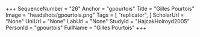 +++
SequenceNumber = "26"
Anchor = "gpourtois"
Title = "Gilles Pourtois"
Image = "headshots/gpourtois.png"
Tags = [ "replicator", ]
ScholarUrl = "None"
UniUrl = "None"
LabUrl = "None"
StudyId = "HajcakHolroyd2005"
PersonId = "gpourtois"
FullName = "Gilles Pourtois"
+++